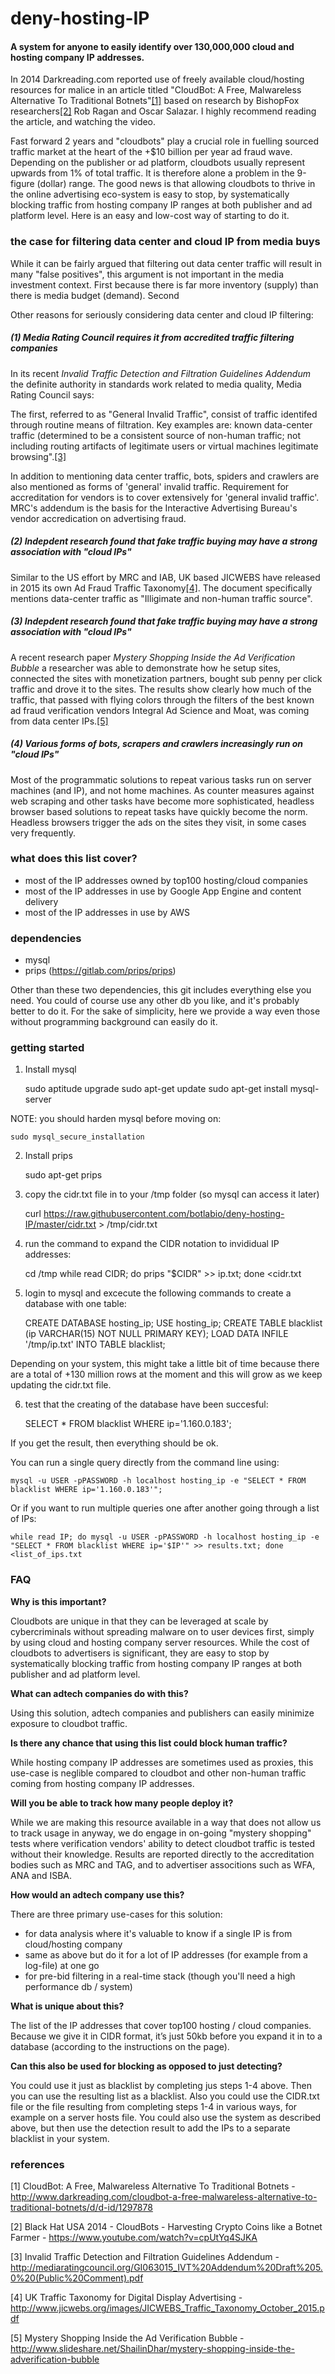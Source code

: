 # deny-hosting-IP
#### A system for anyone to easily identify over 130,000,000 cloud and hosting company IP addresses.

In 2014 Darkreading.com reported use of freely available cloud/hosting resources for malice in an article titled "CloudBot: A Free, Malwareless Alternative To Traditional Botnets"[[1]](http://www.darkreading.com/cloudbot-a-free-malwareless-alternative-to-traditional-botnets/d/d-id/1297878) based on research by BishopFox researchers[[2]](https://www.youtube.com/watch?v=cpUtYq4SJKA) Rob Ragan and Oscar Salazar. I highly recommend reading the article, and watching the video.  

Fast forward 2 years and "cloudbots" play a crucial role in fuelling sourced traffic market at the heart of the +$10 billion per year ad fraud wave. Depending on the publisher or ad platform, cloudbots usually represent upwards from 1% of total traffic. It is therefore alone a problem in the 9-figure (dollar) range. The good news is that allowing cloudbots to thrive in the online advertising eco-system is easy to stop, by systematically blocking traffic from hosting company IP ranges at both publisher and ad platform level. Here is an easy and low-cost way of starting to do it. 

### the case for filtering data center and cloud IP from media buys

While it can be fairly argued that filtering out data center traffic will result in many "false positives", this argument is not important in the media investment context. First because there is far more inventory (supply) than there is media budget (demand). Second 

Other reasons for seriously considering data center and cloud IP filtering: 

##### (1) Media Rating Council requires it from accredited traffic filtering companies

In its recent *Invalid Traffic Detection and Filtration Guidelines Addendum* the definite authority in standards work related to media quality, Media Rating Council says: 

The first, referred to as "General Invalid Traffic", consist of traffic identifed through routine means of filtration. Key examples are: known data-center traffic (determined to be a consistent source of non-human traffic; not including routing artifacts of legitimate users or virtual machines legitimate browsing".[[3]](http://mediaratingcouncil.org/GI063015_IVT%20Addendum%20Draft%205.0%20(Public%20Comment).pdf)

In addition to mentioning data center traffic, bots, spiders and crawlers are also mentioned as forms of 'general' invalid traffic. Requirement for accreditation for vendors is to cover extensively for 'general invalid traffic'. MRC's addendum is the basis for the Interactive Advertising Bureau's vendor accredication on advertising fraud. 


##### (2) Indepdent research found that fake traffic buying may have a strong association with "cloud IPs"

Similar to the US effort by MRC and IAB, UK based JICWEBS have released in 2015 its own Ad Fraud Traffic Taxonomy[[4]](http://www.jicwebs.org/images/JICWEBS_Traffic_Taxonomy_October_2015.pdf). The document specifically mentions data-center traffic as "Illigimate and non-human traffic source". 


##### (3) Indepdent research found that fake traffic buying may have a strong association with "cloud IPs"

A recent research paper *Mystery Shopping Inside the Ad Verification Bubble* a researcher was able to demonstrate how he setup sites, connected the sites with monetization partners, bought sub penny per click traffic and drove it to the sites. The results show clearly how much of the traffic, that passed with flying colors through the filters of the best known ad fraud verification vendors Integral Ad Science and Moat, was coming from data center IPs.[[5]]( http://www.slideshare.net/ShailinDhar/mystery-shopping-inside-the-adverification-bubble)


##### (4) Various forms of bots, scrapers and crawlers increasingly run on "cloud IPs" 

Most of the programmatic solutions to repeat various tasks run on server machines (and IP), and not home machines. As counter measures against web scraping and other tasks have become more sophisticated, headless browser based solutions to repeat tasks have quickly become the norm. Headless browsers trigger the ads on the sites they visit, in some cases very frequently. 

### what does this list cover? 

- most of the IP addresses owned by top100 hosting/cloud companies 
- most of the IP addresses in use by Google App Engine and content delivery 
- most of the IP addresses in use by AWS

### dependencies 

- mysql 
- prips (https://gitlab.com/prips/prips)

Other than these two dependencies, this git includes everything else you need. You could of course use any other db you like, and it's probably better to do it. For the sake of simplicity, here we provide a way even those without programming background can easily do it. 

### getting started 

1) Install mysql 

    sudo aptitude upgrade
    sudo apt-get update
    sudo apt-get install mysql-server 

NOTE: you should harden mysql before moving on: 

    sudo mysql_secure_installation
    
2) Install prips 

    sudo apt-get prips

3) copy the cidr.txt file in to your /tmp folder (so mysql can access it later)

    curl https://raw.githubusercontent.com/botlabio/deny-hosting-IP/master/cidr.txt > /tmp/cidr.txt
    
4) run the command to expand the CIDR notation to invididual IP addresses: 
    
    cd /tmp
    while read CIDR; do prips "$CIDR" >> ip.txt; done <cidr.txt

5) login to mysql and excecute the following commands to create a database with one table: 

    CREATE DATABASE hosting_ip;
    USE hosting_ip;
    CREATE TABLE blacklist (ip VARCHAR(15) NOT NULL PRIMARY KEY);
    LOAD DATA INFILE '/tmp/ip.txt' INTO TABLE blacklist;

Depending on your system, this might take a little bit of time because there are a total of +130 million rows at the moment and this will grow as we keep updating the cidr.txt file. 

6) test that the creating of the database have been succesful: 

    SELECT * FROM blacklist WHERE ip='1.160.0.183';
   
If you get the result, then everything should be ok. 

You can run a single query directly from the command line using: 

    mysql -u USER -pPASSWORD -h localhost hosting_ip -e "SELECT * FROM blacklist WHERE ip='1.160.0.183'";
    
Or if you want to run multiple queries one after another going through a list of IPs: 

    while read IP; do mysql -u USER -pPASSWORD -h localhost hosting_ip -e "SELECT * FROM blacklist WHERE ip='$IP'" >> results.txt; done <list_of_ips.txt

### FAQ

**Why is this important?**

Cloudbots are unique in that they can be leveraged at scale by cybercriminals without spreading malware on to user devices first, simply by using cloud and hosting company server resources. While the cost of cloudbots to advertisers is significant, they are easy to stop by systematically blocking traffic from hosting company IP ranges at both publisher and ad platform level. 

**What can adtech companies do with this?**

Using this solution, adtech companies and publishers can easily minimize exposure to cloudbot traffic.   

**Is there any chance that using this list could block human traffic?**

While hosting company IP addresses are sometimes used as proxies, this use-case is neglible compared to cloudbot and other non-human traffic coming from hosting company IP addresses. 

**Will you be able to track how many people deploy it?**

While we are making this resource available in a way that does not allow us to track usage in anyway, we do engage in on-going "mystery shopping" tests where verification vendors' ability to detect cloudbot traffic is tested without their knowledge. Results are reported directly to the accreditation bodies such as MRC and TAG, and to advertiser associtions such as WFA, ANA and ISBA.

**How would an adtech company use this?**

There are three primary use-cases for this solution:

- for data analysis where it's valuable to know if a single IP is from cloud/hosting company
- same as above but do it for a lot of IP addresses (for example from a log-file) at one go
- for pre-bid filtering in a real-time stack (though you'll need a high performance db / system) 

**What is unique about this?**

The list of the IP addresses that cover top100 hosting / cloud companies. Because we give it in CIDR format, it’s just 50kb before you expand it in to a database (according to the instructions on the page). 

**Can this also be used for blocking as opposed to just detecting?**

You could use it just as blacklist by completing jus steps 1-4 above. Then you can use the resulting list as a blacklist. Also you could use the CIDR.txt file or the file resulting from completing steps 1-4 in various ways, for example on a server hosts file. You could also use the system as described above, but then use the detection result to add the IPs to a separate blacklist in your system. 

### references

[1] CloudBot: A Free, Malwareless Alternative To Traditional Botnets - http://www.darkreading.com/cloudbot-a-free-malwareless-alternative-to-traditional-botnets/d/d-id/1297878

[2] Black Hat USA 2014 - CloudBots - Harvesting Crypto Coins like a Botnet Farmer - https://www.youtube.com/watch?v=cpUtYq4SJKA

[3] Invalid Traffic Detection and Filtration Guidelines Addendum -  http://mediaratingcouncil.org/GI063015_IVT%20Addendum%20Draft%205.0%20(Public%20Comment).pdf

[4] UK Traffic Taxonomy for Digital Display Advertising -  http://www.jicwebs.org/images/JICWEBS_Traffic_Taxonomy_October_2015.pdf

[5] Mystery Shopping Inside the Ad Verification Bubble - http://www.slideshare.net/ShailinDhar/mystery-shopping-inside-the-adverification-bubble
